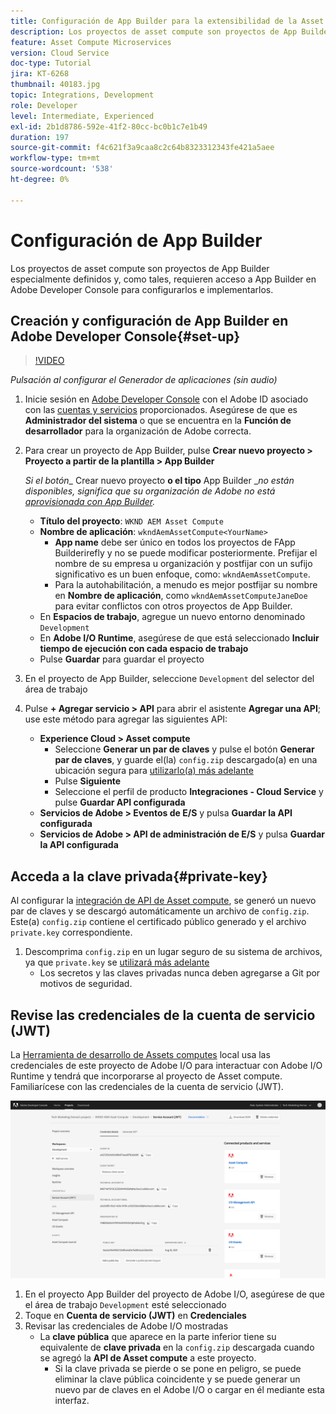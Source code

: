 ```yaml
---
title: Configuración de App Builder para la extensibilidad de la Asset compute
description: Los proyectos de asset compute son proyectos de App Builder especialmente definidos y, como tales, requieren acceso a App Builder en Adobe Developer Console para configurarlos e implementarlos.
feature: Asset Compute Microservices
version: Cloud Service
doc-type: Tutorial
jira: KT-6268
thumbnail: 40183.jpg
topic: Integrations, Development
role: Developer
level: Intermediate, Experienced
exl-id: 2b1d8786-592e-41f2-80cc-bc0b1c7e1b49
duration: 197
source-git-commit: f4c621f3a9caa8c2c64b8323312343fe421a5aee
workflow-type: tm+mt
source-wordcount: '538'
ht-degree: 0%

---
```


# Configuración de App Builder

Los proyectos de asset compute son proyectos de App Builder especialmente definidos y, como tales, requieren acceso a App Builder en Adobe Developer Console para configurarlos e implementarlos.

## Creación y configuración de App Builder en Adobe Developer Console{#set-up}

>[!VIDEO](https://video.tv.adobe.com/v/40183?quality=12&learn=on)

_Pulsación al configurar el Generador de aplicaciones (sin audio)_

1. Inicie sesión en [Adobe Developer Console](https://console.adobe.io) con el Adobe ID asociado con las [cuentas y servicios](./accounts-and-services.md) proporcionados. Asegúrese de que es __Administrador del sistema__ o que se encuentra en la __Función de desarrollador__ para la organización de Adobe correcta.
1. Para crear un proyecto de App Builder, pulse __Crear nuevo proyecto > Proyecto a partir de la plantilla > App Builder__

   _Si el botón__ Crear nuevo proyecto __o el tipo__ App Builder __no están disponibles, significa que su organización de Adobe no está [aprovisionada con App Builder](#request-adobe-project-app-builder)._

   + __Título del proyecto__: `WKND AEM Asset Compute`
   + __Nombre de aplicación__: `wkndAemAssetCompute<YourName>`
      + __App name__ debe ser único en todos los proyectos de FApp Builderirefly y no se puede modificar posteriormente. Prefijar el nombre de su empresa u organización y postfijar con un sufijo significativo es un buen enfoque, como: `wkndAemAssetCompute`.
      + Para la autohabilitación, a menudo es mejor postfijar su nombre en __Nombre de aplicación__, como `wkndAemAssetComputeJaneDoe` para evitar conflictos con otros proyectos de App Builder.
   + En __Espacios de trabajo__, agregue un nuevo entorno denominado `Development`
   + En __Adobe I/O Runtime__, asegúrese de que está seleccionado __Incluir tiempo de ejecución con cada espacio de trabajo__
   + Pulse __Guardar__ para guardar el proyecto
1. En el proyecto de App Builder, seleccione `Development` del selector del área de trabajo
1. Pulse __+ Agregar servicio > API__ para abrir el asistente __Agregar una API__; use este método para agregar las siguientes API:

   + __Experience Cloud > Asset compute__
      + Seleccione __Generar un par de claves__ y pulse el botón __Generar par de claves__, y guarde el(la) `config.zip` descargado(a) en una ubicación segura para [utilizarlo(a) más adelante](#private-key)
      + Pulse __Siguiente__
      + Seleccione el perfil de producto __Integraciones - Cloud Service__ y pulse __Guardar API configurada__
   + __Servicios de Adobe > Eventos de E/S__ y pulsa __Guardar la API configurada__
   + __Servicios de Adobe > API de administración de E/S__ y pulsa __Guardar la API configurada__

## Acceda a la clave privada{#private-key}

Al configurar la [integración de API de Asset compute](#set-up), se generó un nuevo par de claves y se descargó automáticamente un archivo de `config.zip`. Este(a) `config.zip` contiene el certificado público generado y el archivo `private.key` correspondiente.

1. Descomprima `config.zip` en un lugar seguro de su sistema de archivos, ya que `private.key` se [utilizará más adelante](../develop/environment-variables.md)
   + Los secretos y las claves privadas nunca deben agregarse a Git por motivos de seguridad.

## Revise las credenciales de la cuenta de servicio (JWT)

La [Herramienta de desarrollo de Assets computes](../develop/development-tool.md) local usa las credenciales de este proyecto de Adobe I/O para interactuar con Adobe I/O Runtime y tendrá que incorporarse al proyecto de Asset compute. Familiarícese con las credenciales de la cuenta de servicio (JWT).

![Credenciales de cuenta de servicio de Adobe Developer](./assets/app-builder/service-account.png)

1. En el proyecto App Builder del proyecto de Adobe I/O, asegúrese de que el área de trabajo `Development` esté seleccionado
1. Toque en __Cuenta de servicio (JWT)__ en __Credenciales__
1. Revisar las credenciales de Adobe I/O mostradas
   + La __clave pública__ que aparece en la parte inferior tiene su equivalente de __clave privada__ en la `config.zip` descargada cuando se agregó la __API de Asset compute__ a este proyecto.
      + Si la clave privada se pierde o se pone en peligro, se puede eliminar la clave pública coincidente y se puede generar un nuevo par de claves en el Adobe I/O o cargar en él mediante esta interfaz.
